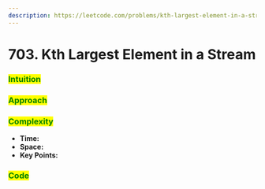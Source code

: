 ```yaml
---
description: https://leetcode.com/problems/kth-largest-element-in-a-stream
---
```


# 703. Kth Largest Element in a Stream

### <mark style="color:green;">Intuition</mark>

###

### <mark style="color:green;">Approach</mark>

###

### <mark style="color:green;">Complexity</mark>

* **Time:**
* **Space:**
* **Key Points:**

### <mark style="color:green;">**Code**</mark>

```cpp
```

